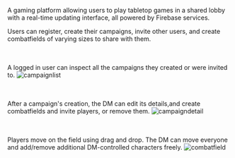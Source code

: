A gaming platform allowing users to play tabletop games in a shared lobby with a real-time updating interface, all powered by Firebase services.

Users can register, create their campaigns, invite other users, and create combatfields of varying sizes to share with them.

\
\
A logged in user can inspect all the campaigns they created or were invited to.
![campaignlist](https://user-images.githubusercontent.com/48827678/81808349-df3c0980-951f-11ea-9478-7684af421a6d.png)

\
\
After a campaign's creation, the DM can edit its details,and create combatfields and invite players, or remove them.
![campaigndetail](https://user-images.githubusercontent.com/48827678/81802516-84ea7b00-9516-11ea-9a5b-45faeffcbbcd.png)

\
\
Players move on the field using drag and drop. The DM can move everyone and add/remove additional DM-controlled characters freely.
![combatfield](https://user-images.githubusercontent.com/48827678/81802625-b6fbdd00-9516-11ea-8e2f-0674aec884ce.png)
